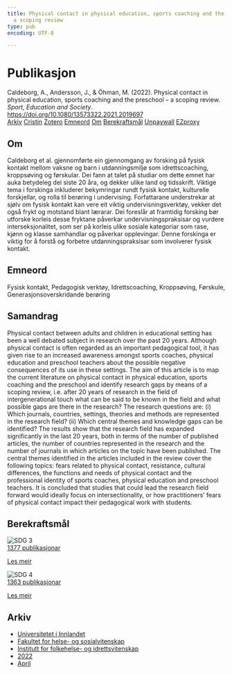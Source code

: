 ```yaml
---
title: Physical contact in physical education, sports coaching and the preschool –
  a scoping review
type: pub
encoding: UTF-8

---
```

<h1>Publikasjon</h1>
<article id="csl-bib-container-2TRSTXI8" class="csl-bib-container">
  <div class="csl-bib-body"> <div class="csl-entry">Caldeborg, A., Andersson, J., &#38; Öhman, M. (2022). Physical contact in physical education, sports coaching and the preschool – a scoping review. <i>Sport, Education and Society</i>. <a href="https://doi.org/10.1080/13573322.2021.2019697">https://doi.org/10.1080/13573322.2021.2019697</a></div> </div>
  <div class="csl-bib-buttons">
    <a href="#taxonomy-article-2TRSTXI8" alt="archive" class="csl-bib-button">Arkiv</a>
    <a href="https://app.cristin.no/results/show.jsf?id=2014478" alt="Cristin" class="csl-bib-button">Cristin</a>
    <a href="http://zotero.org/groups/5881554/items/2TRSTXI8" alt="Zotero" class="csl-bib-button">Zotero</a>
    <a href="#keywords-article-2TRSTXI8" alt="keywords" class="csl-bib-button">Emneord</a>
    <a href="#about-article-2TRSTXI8" alt="about_pub" class="csl-bib-button">Om</a>
    <a href="#sdg-article-2TRSTXI8" alt="sdg" class="csl-bib-button">Berekraftsmål</a>
    <a href="https://doi.org/10.1080/13573322.2021.2019697" alt="Unpaywall" class="csl-bib-button">Unpaywall</a>
    <a href="https://doi.org/10.1080/13573322.2021.2019697" alt="EZproxy" class="csl-bib-button">EZproxy</a>
  </div>
  <div id="csl-bib-meta-container-2TRSTXI8"></div>
</article>
<div id="csl-bib-meta-2TRSTXI8" class="csl-bib-meta">
  <article id="about-article-2TRSTXI8" class="about_pub-article">
    <h1>Om</h1>
    Caldeborg et al. gjennomførte ein gjennomgang av forsking på fysisk kontakt mellom vaksne og barn i utdanningsmiljø som idrettscoaching, kroppsøving og førskular. Dei fann at talet på studiar om dette emnet har auka betydeleg dei siste 20 åra, og dekker ulike land og tidsskrift. Viktige tema i forskinga inkluderer bekymringar rundt fysisk kontakt, kulturelle forskjellar, og rolla til berøring i undervising. Forfattarane understrekar at sjølv om fysisk kontakt kan vere eit viktig undervisningsverktøy, vekker det også frykt og motstand blant lærarar. Dei foreslår at framtidig forsking bør utforske korleis desse fryktane påverkar undervisningspraksisar og vurdere interseksjonalitet, som ser på korleis ulike sosiale kategoriar som rase, kjønn og klasse samhandlar og påverkar opplevingar. Denne forskinga er viktig for å forstå og forbetre utdanningspraksisar som involverer fysisk kontakt.
  </article>
  <article id="keywords-article-2TRSTXI8" class="keywords-article">
    <h1>Emneord</h1>
    Fysisk kontakt, Pedagogisk verktøy, Idrettscoaching, Kroppsøving, Førskule, Generasjonsoverskridande berøring
  </article>
  <article id="abstract-article-2TRSTXI8" class="abstract-article">
    <h1>Samandrag</h1>
    Physical contact between adults and children in educational setting has been a well debated subject in research over the past 20 years. Although physical contact is often regarded as an important pedagogical tool, it has given rise to an increased awareness amongst sports coaches, physical education and preschool teachers about the possible negative consequences of its use in these settings. The aim of this article is to map the current literature on physical contact in physical education, sports coaching and the preschool and identify research gaps by means of a scoping review, i.e. after 20 years of research in the field of intergenerational touch what can be said to be known in the field and what possible gaps are there in the research? The research questions are: (i) Which journals, countries, settings, theories and methods are represented in the research field? (ii) Which central themes and knowledge gaps can be identified? The results show that the research field has expanded significantly in the last 20 years, both in terms of the number of published articles, the number of countries represented in the research and the number of journals in which articles on the topic have been published. The central themes identified in the articles included in the review cover the following topics: fears related to physical contact, resistance, cultural differences, the functions and needs of physical contact and the professional identity of sports coaches, physical education and preschool teachers. It is concluded that studies that could lead the research field forward would ideally focus on intersectionality, or how practitioners’ fears of physical contact impact their pedagogical work with students.
  </article>
  <article id="sdg-article-2TRSTXI8" class="sdg-article">
    <h1>Berekraftsmål</h1>
    <div class="sdg-container"><div id="sdg3" class="sdg">
        <img src="{{< params subfolder >}}images/sdg/sdg03_nn.png" class="image" alt="SDG 3">
        <div class="sdg-overlay">
          <a href="{{< params subfolder >}}nn/archive/?sdg=3#archive" class="sdg-publication-count"><span>1377</span> publikasjonar</a>
          <p><a href="https://fn.no/om-fn/fns-baerekraftsmaal/god-helse-og-livskvalitet?lang=nno-NO" class="sdg-read-more">Les meir</a></p>
        </div>
      </div> <div id="sdg4" class="sdg">
        <img src="{{< params subfolder >}}images/sdg/sdg04_nn.png" class="image" alt="SDG 4">
        <div class="sdg-overlay">
          <a href="{{< params subfolder >}}nn/archive/?sdg=4#archive" class="sdg-publication-count"><span>1363</span> publikasjonar</a>
          <p><a href="https://fn.no/om-fn/fns-baerekraftsmaal/god-utdanning?lang=nno-NO" class="sdg-read-more">Les meir</a></p>
        </div>
      </div></div>
  </article>
  <article id="taxonomy-article-2TRSTXI8" class="taxonomy-article">
    <h1>Arkiv</h1>
    <ul>
      <li><a href="{{< params subfolder >}}nn/archive/?key=3DCRN523">Universitetet i Innlandet</a></li>
      <li><a href="{{< params subfolder >}}nn/archive/?key=IDKFS3MX">Fakultet for helse- og sosialvitenskap</a></li>
      <li><a href="{{< params subfolder >}}nn/archive/?key=FJXE3Z8X">Institutt for folkehelse- og idrettsvitenskap</a></li>
      <li><a href="{{< params subfolder >}}nn/archive/?key=P2L6JC54">2022</a></li>
      <li><a href="{{< params subfolder >}}nn/archive/?key=ACZJMHMJ">April</a></li>
    </ul>
  </article>
</div>
